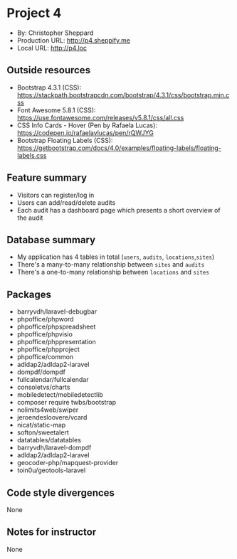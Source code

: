 # Project 4
+ By: Christopher Sheppard
+ Production URL: <http://p4.sheppify.me>
+ Local URL: <http://p4.loc>

## Outside resources
+ Bootstrap 4.3.1 (CSS): <https://stackpath.bootstrapcdn.com/bootstrap/4.3.1/css/bootstrap.min.css>
+ Font Awesome 5.8.1 (CSS): <https://use.fontawesome.com/releases/v5.8.1/css/all.css>
+ CSS Info Cards - Hover (Pen by Rafaela Lucas): <https://codepen.io/rafaelavlucas/pen/rQWJYG>
+ Bootstrap Floating Labels (CSS): <https://getbootstrap.com/docs/4.0/examples/floating-labels/floating-labels.css>

## Feature summary
+ Visitors can register/log in
+ Users can add/read/delete audits
+ Each audit has a dashboard page which presents a short overview of the audit

## Database summary
+ My application has 4 tables in total (`users`, `audits`, `locations`,`sites`)
+ There's a many-to-many relationship between `sites` and `audits`
+ There's a one-to-many relationship between `locations` and `sites`

## Packages
+   barryvdh/laravel-debugbar
+   phpoffice/phpword
+   phpoffice/phpspreadsheet
+   phpoffice/phpvisio
+   phpoffice/phppresentation
+   phpoffice/phpproject
+   phpoffice/common
+   adldap2/adldap2-laravel
+   dompdf/dompdf
+   fullcalendar/fullcalendar
+   consoletvs/charts
+   mobiledetect/mobiledetectlib
+   composer require twbs/bootstrap
+   nolimits4web/swiper
+   jeroendesloovere/vcard
+   nicat/static-map
+   softon/sweetalert
+   datatables/datatables
+   barryvdh/laravel-dompdf
+   adldap2/adldap2-laravel
+   geocoder-php/mapquest-provider
+   toin0u/geotools-laravel

## Code style divergences
None

## Notes for instructor
None
